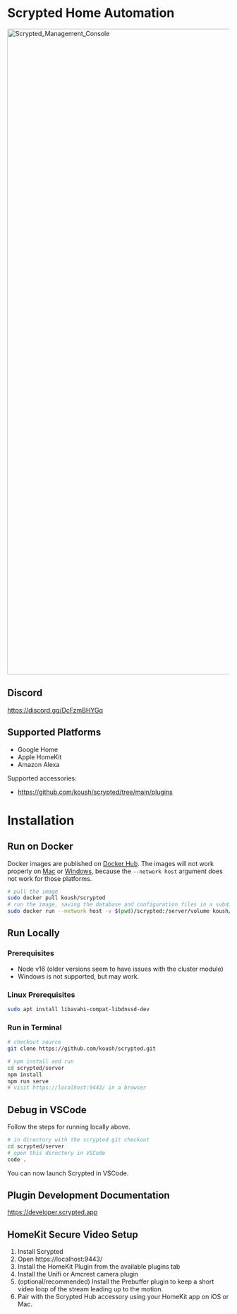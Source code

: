 # Scrypted Home Automation

<img width="1460" alt="Scrypted_Management_Console" src="https://user-images.githubusercontent.com/73924/131903488-722d87ac-a0b0-40fe-b605-326e6b886e35.png">

## Discord

https://discord.gg/DcFzmBHYGq

## Supported Platforms

 * Google Home
 * Apple HomeKit
 * Amazon Alexa

Supported accessories: 
 * https://github.com/koush/scrypted/tree/main/plugins

# Installation

## Run on Docker

Docker images are published on [Docker Hub](https://hub.docker.com/repository/registry-1.docker.io/koush/scrypted/tags?page=1&ordering=last_updated). The images will not work properly on [Mac](https://github.com/docker/for-mac/issues/68) or [Windows](https://github.com/docker/for-win/issues/543), because the `--network host` argument does not work for those platforms.

```sh
# pull the image
sudo docker pull koush/scrypted
# run the image, saving the database and configuration files in a subdirectory named "scrypted"
sudo docker run --network host -v $(pwd)/scrypted:/server/volume koush/scrypted
```

## Run Locally

### Prerequisites

* Node v16 (older versions seem to have issues with the cluster module)
* Windows is not supported, but may work.

### Linux Prerequisites

```sh
sudo apt install libavahi-compat-libdnssd-dev
```

### Run in Terminal

```sh
# checkout source
git clone https://github.com/koush/scrypted.git

# npm install and run
cd scrypted/server
npm install
npm run serve
# visit https://localhost:9443/ in a browser
```

## Debug in VSCode

Follow the steps for running locally above.

```sh
# in directory with the scrypted git checkout
cd scrypted/server
# open this directory in VSCode
code .
```

You can now launch Scrypted in VSCode.

## Plugin Development Documentation

https://developer.scrypted.app

## HomeKit Secure Video Setup

1. Install Scrypted
2. Open https://localhost:9443/
3. Install the HomeKit Plugin from the available plugins tab
4. Install the Unifi or Amcrest camera plugin
5. (optional/recommended) Install the Prebuffer plugin to keep a short video loop of the stream leading up to the motion.
6. Pair with the Scrypted Hub accessory using your HomeKit app on iOS or Mac.

